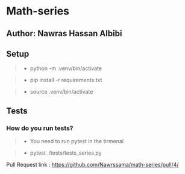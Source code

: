 # Math-series

## Author: Nawras Hassan Albibi

## Setup

> - python -m .venv/bin/activate

> - pip install -r requirements.txt

> - source .venv/bin/activate

## Tests

### How do you run tests?

> - You need to run pytest in the tirmenal


> - pytest ./tests/tests_series.py 


Pull Request link :  https://github.com/Nawrssama/math-series/pull/4/

